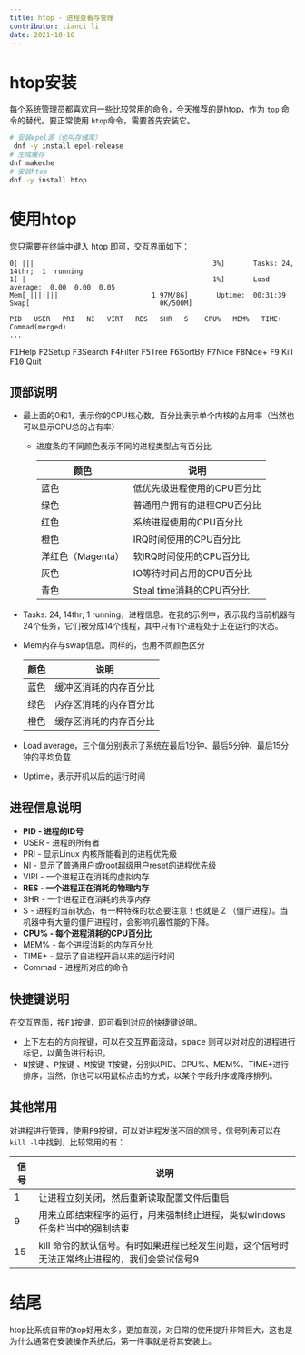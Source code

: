 ```yaml
---
title: htop - 进程查看与管理
contributor: tianci li
date: 2021-10-16
---
```


# htop安装
每个系统管理员都喜欢用一些比较常用的命令，今天推荐的是htop，作为 `top` 命令的替代。要正常使用 `htop`命令，需要首先安装它。
``` bash
# 安装epel源（也叫存储库）
 dnf -y install epel-release 
# 生成缓存
dnf makeche
# 安装htop
dnf -y install htop
```
# 使用htop
您只需要在终端中键入 htop 即可，交互界面如下：
```
0[ |||                                            3%]       Tasks: 24,  14thr;  1  running
1[ |                                              1%]       Load average:  0.00  0.00  0.05
Mem[ |||||||                       1 97M/8G]       Uptime:  00:31:39
Swap[                                0K/500M]

PID   USER   PRI   NI   VIRT   RES   SHR   S    CPU%   MEM%   TIME+   Commad(merged)
...
```
<kbd>F1</kbd>Help      <kbd>F2</kbd>Setup       <kbd>F3</kbd>Search       <kbd>F4</kbd>Filter        <kbd>F5</kbd>Tree      <kbd>F6</kbd>SortBy        <kbd>F7</kbd>Nice        <kbd>F8</kbd>Nice+      <kbd>F9</kbd> Kill       <kbd>F10</kbd> Quit

## 顶部说明
* 最上面的0和1，表示你的CPU核心数，百分比表示单个内核的占用率（当然也可以显示CPU总的占有率）
    * 进度条的不同颜色表示不同的进程类型占有百分比

        | 颜色 | 说明 |
        | ---------| ------------|
        | 蓝色 | 低优先级进程使用的CPU百分比                  |
        | 绿色 | 普通用户拥有的进程CPU百分比                  |
        | 红色 | 系统进程使用的CPU百分比                  |
        | 橙色 | IRQ时间使用的CPU百分比                  |
        | 洋红色（Magenta） | 软IRQ时间使用的CPU百分比                  |
        | 灰色 | IO等待时间占用的CPU百分比                 |
        | 青色 | Steal time消耗的CPU百分比                  |

* Tasks: 24, 14thr;  1 running，进程信息。在我的示例中，表示我的当前机器有24个任务，它们被分成14个线程，其中只有1个进程处于正在运行的状态。
* Mem内存与swap信息。同样的，也用不同颜色区分

    | 颜色|说明|
    |----|----|
    |蓝色|缓冲区消耗的内存百分比   |
    |绿色|内存区消耗的内存百分比   |
    |橙色|缓存区消耗的内存百分比   |

* Load average，三个值分别表示了系统在最后1分钟、最后5分钟、最后15分钟的平均负载
* Uptime，表示开机以后的运行时间

## 进程信息说明
* **PID - 进程的ID号**
* USER - 进程的所有者
* PRI - 显示Linux 内核所能看到的进程优先级
* NI -  显示了普通用户或root超级用户reset的进程优先级
* VIRI - 一个进程正在消耗的虚拟内存
* **RES - 一个进程正在消耗的物理内存**
* SHR - 一个进程正在消耗的共享内存
* S - 进程的当前状态，有一种特殊的状态要注意！也就是 Z （僵尸进程）。当机器中有大量的僵尸进程时，会影响机器性能的下降。
* **CPU%  - 每个进程消耗的CPU百分比**
* MEM%  - 每个进程消耗的内存百分比
* TIME+ - 显示了自进程开启以来的运行时间
* Commad - 进程所对应的命令

## 快捷键说明
在交互界面，按<kbd>F1</kbd>按键，即可看到对应的快捷键说明。

* 上下左右的方向按键，可以在交互界面滚动，<kbd>space</kbd> 则可以对对应的进程进行标记，以黄色进行标识。
* <kbd>N</kbd>按键 、<kbd>P</kbd>按键 、<kbd>M</kbd>按键 <kbd>T</kbd>按键，分别以PID、CPU%、MEM%、TIME+进行排序，当然，你也可以用鼠标点击的方式，以某个字段升序或降序排列。

## 其他常用
对进程进行管理，使用<kbd>F9</kbd>按键，可以对进程发送不同的信号，信号列表可以在`kill -l`中找到，比较常用的有：

| 信号 | 说明|
|---|---|
|1  | 让进程立刻关闭，然后重新读取配置文件后重启  |
|9  | 用来立即结束程序的运行，用来强制终止进程，类似windows任务栏当中的强制结束 |
|15  |  kill 命令的默认信号。有时如果进程已经发生问题，这个信号时无法正常终止进程的，我们会尝试信号9 |

# 结尾
htop比系统自带的top好用太多，更加直观，对日常的使用提升非常巨大，这也是为什么通常在安装操作系统后，第一件事就是将其安装上。